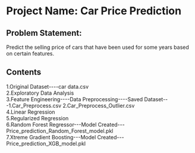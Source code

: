 # Project Name: Car Price Prediction 
## Problem Statement: 
Predict the selling price of cars that have been used for some years based on certain features.
## Contents
1.Original Dataset----car data.csv <br>
2.Exploratory Data Analysis <br>
3.Feature Engineering----Data Preprocessing----Saved Dataset---1.Car_Preprocess.csv 2.Car_Preprocess_Outlier.csv <br>
4.Linear Regression <br>
5.Regularized Regression <br>
6.Random Forest Regressor---Model Created---Price_prediction_Random_Forest_model.pkl <br>
7.Xtreme Gradient Boosting---Model Created---Price_prediction_XGB_model.pkl
